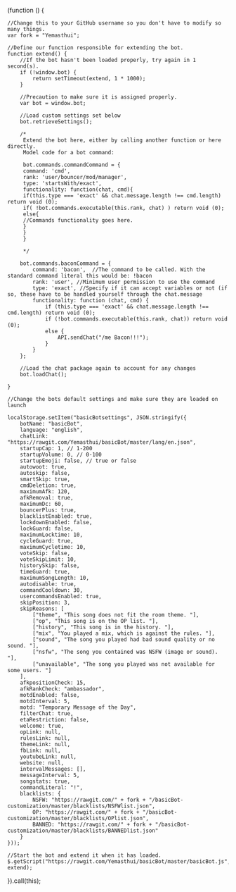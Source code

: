 (function () {

    //Change this to your GitHub username so you don't have to modify so many things.
    var fork = "Yemasthui";

    //Define our function responsible for extending the bot.
    function extend() {
        //If the bot hasn't been loaded properly, try again in 1 second(s).
        if (!window.bot) {
            return setTimeout(extend, 1 * 1000);
        }

        //Precaution to make sure it is assigned properly.
        var bot = window.bot;

        //Load custom settings set below
        bot.retrieveSettings();

        /*
         Extend the bot here, either by calling another function or here directly.
         Model code for a bot command:

         bot.commands.commandCommand = {
         command: 'cmd',
         rank: 'user/bouncer/mod/manager',
         type: 'startsWith/exact',
         functionality: function(chat, cmd){
         if(this.type === 'exact' && chat.message.length !== cmd.length) return void (0);
         if( !bot.commands.executable(this.rank, chat) ) return void (0);
         else{
         //Commands functionality goes here.
         }
         }
         }

         */

        bot.commands.baconCommand = {
            command: 'bacon',  //The command to be called. With the standard command literal this would be: !bacon
            rank: 'user', //Minimum user permission to use the command
            type: 'exact', //Specify if it can accept variables or not (if so, these have to be handled yourself through the chat.message
            functionality: function (chat, cmd) {
                if (this.type === 'exact' && chat.message.length !== cmd.length) return void (0);
                if (!bot.commands.executable(this.rank, chat)) return void (0);
                else {
                    API.sendChat("/me Bacon!!!");
                }
            }
        };

        //Load the chat package again to account for any changes
        bot.loadChat();

    }

    //Change the bots default settings and make sure they are loaded on launch

    localStorage.setItem("basicBotsettings", JSON.stringify({
        botName: "basicBot",
        language: "english",
        chatLink: "https://rawgit.com/Yemasthui/basicBot/master/lang/en.json",
        startupCap: 1, // 1-200
        startupVolume: 0, // 0-100
        startupEmoji: false, // true or false
        autowoot: true,
        autoskip: false,
        smartSkip: true,
        cmdDeletion: true,
        maximumAfk: 120,
        afkRemoval: true,
        maximumDc: 60,
        bouncerPlus: true,
        blacklistEnabled: true,
        lockdownEnabled: false,
        lockGuard: false,
        maximumLocktime: 10,
        cycleGuard: true,
        maximumCycletime: 10,
        voteSkip: false,
        voteSkipLimit: 10,
        historySkip: false,
        timeGuard: true,
        maximumSongLength: 10,
        autodisable: true,
        commandCooldown: 30,
        usercommandsEnabled: true,
        skipPosition: 3,
        skipReasons: [
            ["theme", "This song does not fit the room theme. "],
            ["op", "This song is on the OP list. "],
            ["history", "This song is in the history. "],
            ["mix", "You played a mix, which is against the rules. "],
            ["sound", "The song you played had bad sound quality or no sound. "],
            ["nsfw", "The song you contained was NSFW (image or sound). "],
            ["unavailable", "The song you played was not available for some users. "]
        ],
        afkpositionCheck: 15,
        afkRankCheck: "ambassador",
        motdEnabled: false,
        motdInterval: 5,
        motd: "Temporary Message of the Day",
        filterChat: true,
        etaRestriction: false,
        welcome: true,
        opLink: null,
        rulesLink: null,
        themeLink: null,
        fbLink: null,
        youtubeLink: null,
        website: null,
        intervalMessages: [],
        messageInterval: 5,
        songstats: true,
        commandLiteral: "!",
        blacklists: {
            NSFW: "https://rawgit.com/" + fork + "/basicBot-customization/master/blacklists/NSFWlist.json",
            OP: "https://rawgit.com/" + fork + "/basicBot-customization/master/blacklists/OPlist.json",
            BANNED: "https://rawgit.com/" + fork + "/basicBot-customization/master/blacklists/BANNEDlist.json"
        }
    }));

    //Start the bot and extend it when it has loaded.
    $.getScript("https://rawgit.com/Yemasthui/basicBot/master/basicBot.js", extend);

}).call(this);
